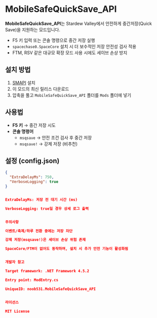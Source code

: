 # MobileSafeQuickSave_API

**MobileSafeQuickSave_API**는 Stardew Valley에서 안전하게 중간저장(Quick Save)을 지원하는 모드입니다.  

- F5 키 입력 또는 콘솔 명령으로 중간 저장 실행  
- `spacechase0.SpaceCore` 설치 시 더 보수적인 저장 안전성 검사 적용  
- FTM, RSV 같은 대규모 확장 모드 사용 시에도 세이브 손상 방지  

## 설치 방법
1. [SMAPI](https://smapi.io) 설치  
2. 이 모드의 최신 릴리스 다운로드  
3. 압축을 풀고 `MobileSafeQuickSave_API` 폴더를 `Mods` 폴더에 넣기  

## 사용법
- **F5 키** → 중간 저장 시도  
- **콘솔 명령어**
  - `msqsave` → 안전 조건 검사 후 중간 저장  
  - `msqsave!` → 강제 저장 (비추천)  

## 설정 (config.json)
```json
{
  "ExtraDelayMs": 750,
  "VerboseLogging": true
}


ExtraDelayMs: 저장 전 대기 시간 (ms)

VerboseLogging: true일 경우 상세 로그 출력


주의사항

이벤트/축제/하루 전환 중에는 저장 차단

강제 저장(msqsave!)은 세이브 손상 위험 존재

SpaceCore/FTM이 없어도 동작하며, 설치 시 추가 안전 기능이 활성화됨


개발자 참고

Target framework: .NET Framework 4.5.2

Entry point: ModEntry.cs

UniqueID: noob531.MobileSafeQuickSave_API


라이선스

MIT License